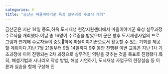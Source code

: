 ```yaml
---
categories: h
title: "금산군 마을이야기꾼 육성 실무과정 수료식 개최"
---
```

금산군은 지난 14일 중도,하옥 도시재생 현장지원센터에서 마을이야기꾼 육성 실무과정 수료식을 개최했다.이날 총 16명이 수료증을 받았으며 군은 향후 도시재생사업의 프로그램과 연계해 수료자들이 중도하옥 마을이야기꾼으로서 활동할 수 있는 기회를 제공할 계획이다.지난 7월 21일부터 9월 14일까지 9주 동안 진행된 이번 교육은 지난 1차 기초과정에 이어 진행되는 2차 과정으로 실무적인 역량을 갖추는 것을 목표로 진행됐다.특히, 해설기법과 시나리오 작성 방법, 해설 시연하기, 도시재생 사업구역 현장실습 등 이론과 실습을 함께 구성해 진
